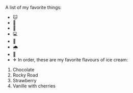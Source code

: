 A list of my favorite things:
- 🐱
- 🐶
- 🚗
- 💻
- 🎂
- 🌧
- 🍟
- ✈
In order, these are my favorite flavours of ice cream:
1. Chocolate
2. Rocky Road
3. Strawberry
4. Vanille with cherries
